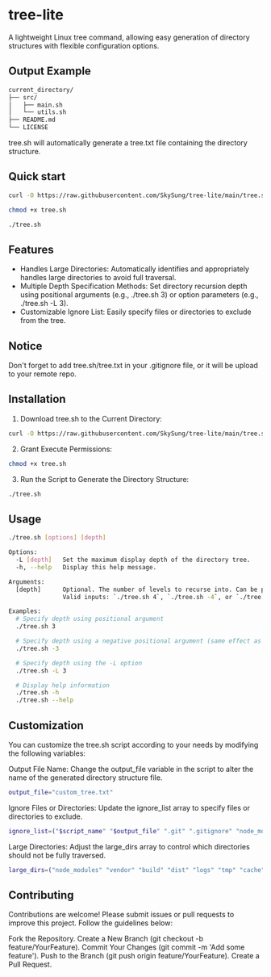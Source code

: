 # tree-lite
A lightweight Linux tree command, allowing easy generation of directory structures with flexible configuration options.

## Output Example

```bash
current_directory/
├── src/
│   ├── main.sh
│   └── utils.sh
├── README.md
└── LICENSE
```
tree.sh will automatically generate a tree.txt file containing the directory structure.

## Quick start

```bash
curl -O https://raw.githubusercontent.com/SkySung/tree-lite/main/tree.sh

chmod +x tree.sh

./tree.sh
```
## Features
+ Handles Large Directories: Automatically identifies and appropriately handles large directories to avoid full traversal.
+ Multiple Depth Specification Methods: Set directory recursion depth using positional arguments (e.g., ./tree.sh 3) or option parameters (e.g., ./tree.sh -L 3).
+ Customizable Ignore List: Easily specify files or directories to exclude from the tree.

## Notice
Don't forget to add tree.sh/tree.txt in your .gitignore file, or it will be upload to your remote repo.

## Installation
1. Download tree.sh to the Current Directory:

```bash
curl -O https://raw.githubusercontent.com/SkySung/tree-lite/main/tree.sh
```
2. Grant Execute Permissions:

```bash
chmod +x tree.sh
```
3. Run the Script to Generate the Directory Structure:
```bash
./tree.sh
```

## Usage
```bash
./tree.sh [options] [depth]

Options:
  -L [depth]   Set the maximum display depth of the directory tree.
  -h, --help   Display this help message.

Arguments:
  [depth]      Optional. The number of levels to recurse into. Can be prefixed with a '-' (e.g., -3). Default is 3 if not provided.
               Valid inputs: `./tree.sh 4`, `./tree.sh -4`, or `./tree.sh -L 4` for 4 levels of recursion.

Examples:
  # Specify depth using positional argument
  ./tree.sh 3

  # Specify depth using a negative positional argument (same effect as above)
  ./tree.sh -3

  # Specify depth using the -L option
  ./tree.sh -L 3

  # Display help information
  ./tree.sh -h
  ./tree.sh --help
```
## Customization

You can customize the tree.sh script according to your needs by modifying the following variables:

Output File Name:
Change the output_file variable in the script to alter the name of the generated directory structure file.
```bash
output_file="custom_tree.txt"
```

Ignore Files or Directories:
Update the ignore_list array to specify files or directories to exclude.
```bash
ignore_list=("$script_name" "$output_file" ".git" ".gitignore" "node_modules")
```

Large Directories:
Adjust the large_dirs array to control which directories should not be fully traversed.
```bash
large_dirs=("node_modules" "vendor" "build" "dist" "logs" "tmp" "cache" "__pycache__" "media" "uploads" "data" "datasets")
```

## Contributing
Contributions are welcome! Please submit issues or pull requests to improve this project. Follow the guidelines below:

Fork the Repository.
Create a New Branch (git checkout -b feature/YourFeature).
Commit Your Changes (git commit -m 'Add some feature').
Push to the Branch (git push origin feature/YourFeature).
Create a Pull Request.
